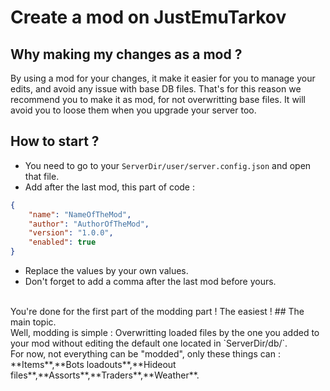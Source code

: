 # Create a mod on JustEmuTarkov
## Why making my changes as a mod ?
By using a mod for your changes, it make it easier for you to manage your edits, and avoid any issue with base DB files. That's for this reason we recommend you to make it as mod, for not overwritting base files. It will avoid you to loose them when you upgrade your server too.
## How to start ?
* You need to go to your `ServerDir/user/server.config.json` and open that file.
* Add after the last mod, this part of code :
```json
{
    "name": "NameOfTheMod",
    "author": "AuthorOfTheMod",
    "version": "1.0.0",
    "enabled": true
}
```
* Replace the values by your own values.
* Don't forget to add a comma after the last mod before yours.
<br>
You're done for the first part of the modding part ! The easiest !
## The main topic.
<br>
Well, modding is simple : Overwritting loaded files by the one you added to your mod without editing the default one located in `ServerDir/db/`.
<br>
For now, not everything can be "modded", only these things can : **Items**,**Bots loadouts**,**Hideout files**,**Assorts**,**Traders**,**Weather**.
<br>

